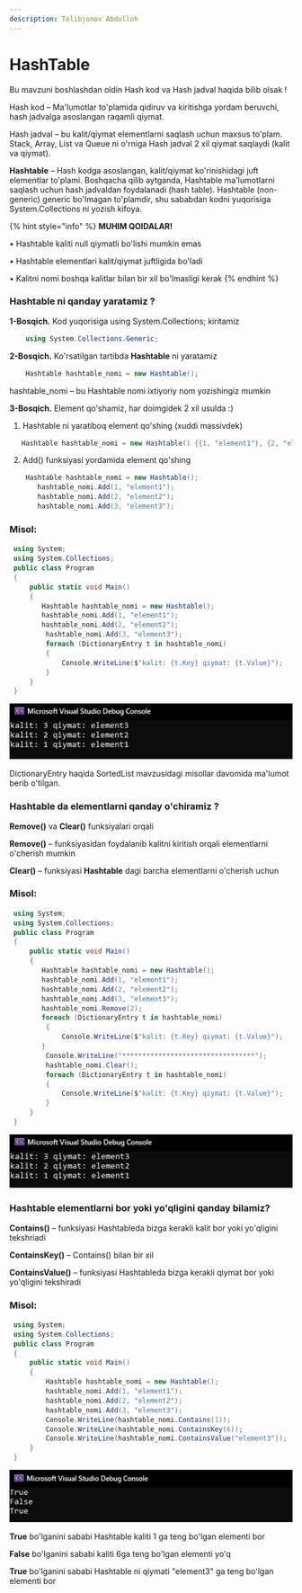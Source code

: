 ```yaml
---
description: Tolibjonov Abdulloh
---
```


# HashTable

Bu mavzuni boshlashdan oldin Hash kod va Hash jadval haqida bilib olsak !

Hash kod – Ma'lumotlar to'plamida qidiruv va kiritishga yordam beruvchi, hash jadvalga asoslangan raqamli qiymat.

Hash jadval – bu kalit/qiymat elementlarni saqlash uchun maxsus to'plam. Stack, Array, List va Queue ni o'rniga Hash jadval 2 xil qiymat saqlaydi (kalit va qiymat). 

**Hashtable** – Hash kodga asoslangan, kalit/qiymat ko'rinishidagi juft elementlar to'plami. Boshqacha qilib aytganda, Hashtable ma'lumotlarni saqlash uchun hash jadvaldan foydalanadi (hash table). Hashtable (non-generic) generic bo'lmagan to'plamdir, shu sababdan kodni yuqorisiga System.Collections ni yozish kifoya.

{% hint style="info" %}
**MUHIM QOIDALAR!**

  •	Hashtable kaliti null qiymatli bo'lishi mumkin emas
  
  •	Hashtable elementlari kalit/qiymat juftligida bo'ladi
  
  •	Kalitni nomi boshqa kalitlar bilan bir xil bo'lmasligi kerak
{% endhint %}

### Hashtable ni qanday yaratamiz ?

**1-Bosqich.** Kod yuqorisiga using System.Collections; kiritamiz
```csharp
    using System.Collections.Generic;
```
**2-Bosqich.** Ko'rsatilgan tartibda **Hashtable** ni yaratamiz
```csharp
    Hashtable hashtable_nomi = new Hashtable();
```
  hashtable_nomi – bu Hashtable nomi ixtiyoriy nom yozishingiz mumkin

**3-Bosqich.** Element qo'shamiz, har doimgidek 2 xil usulda :)
  1)	Hashtable ni yaratiboq element qo'shing (xuddi massivdek)
 ```csharp
    Hashtable hashtable_nomi = new Hashtable() {{1, "element1"}, {2, "element2"}};
 ``` 
  2)	Add() funksiyasi yordamida element qo'shing
 ```csharp
     Hashtable hashtable_nomi = new Hashtable();
        hashtable_nomi.Add(1, "element1");
        hashtable_nomi.Add(2, "element2");
        hashtable_nomi.Add(3, "element3");
 ``` 

 ### Misol:
 ```csharp
  using System;
  using System.Collections;
  public class Program
  {
      public static void Main()
      {
         Hashtable hashtable_nomi = new Hashtable();
         hashtable_nomi.Add(1, "element1");
         hashtable_nomi.Add(2, "element2");
          hashtable_nomi.Add(3, "element3");
          foreach (DictionaryEntry t in hashtable_nomi)
          {
              Console.WriteLine($"kalit: {t.Key} qiymat: {t.Value}");
          }
      }
  }
```
![](../../../../.gitbook/assets/hashtable1.png)

  DictionaryEntry haqida SortedList mavzusidagi misollar davomida ma'lumot berib o'tilgan.

 ### Hashtable da elementlarni qanday o'chiramiz ?
  **Remove()** va **Clear()** funksiyalari orqali

  **Remove()** – funksiyasidan foydalanib kalitni kiritish orqali elementlarni o'cherish mumkin
  
  **Clear()** –  funksiyasi **Hashtable** dagi barcha elementlarni o'cherish uchun


 ### Misol:
 ```csharp
  using System;
  using System.Collections;
  public class Program
  {
      public static void Main()
      {
         Hashtable hashtable_nomi = new Hashtable();
         hashtable_nomi.Add(1, "element1");
         hashtable_nomi.Add(2, "element2");
         hashtable_nomi.Add(3, "element3");
         hashtable_nomi.Remove(2);
         foreach (DictionaryEntry t in hashtable_nomi)
          {
              Console.WriteLine($"kalit: {t.Key} qiymat: {t.Value}");
         }
          Console.WriteLine("*********************************");
          hashtable_nomi.Clear();
          foreach (DictionaryEntry t in hashtable_nomi)
          {
              Console.WriteLine($"kalit: {t.Key} qiymat: {t.Value}");
          }
      }
  }
  ```
  ![](../../../../.gitbook/assets/hashtable2.png)

  ### Hashtable elementlarni bor yoki yo'qligini qanday bilamiz?

  **Contains()** – funksiyasi Hashtableda bizga kerakli kalit bor yoki yo'qligini tekshriadi
  
  **ContainsKey()** – Contains() bilan bir xil
  
  **ContainsValue()** – funksiyasi Hashtableda bizga kerakli qiymat bor yoki yo'qligini tekshiradi

 ### Misol:
 ```csharp
  using System;
  using System.Collections;
  public class Program
  {
      public static void Main()
      {
          Hashtable hashtable_nomi = new Hashtable();
          hashtable_nomi.Add(1, "element1");
          hashtable_nomi.Add(2, "element2");
          hashtable_nomi.Add(3, "element3");
          Console.WriteLine(hashtable_nomi.Contains(1));
          Console.WriteLine(hashtable_nomi.ContainsKey(6));
          Console.WriteLine(hashtable_nomi.ContainsValue("element3"));
      }
  }
```
  ![](../../../../.gitbook/assets/hashtable3.png)

  **True** bo'lganini sababi Hashtable kaliti 1 ga teng bo'lgan elementi bor
  
  **False** bo'lganini sababi kaliti 6ga teng bo'lgan elementi yo'q
  
  **True** bo'lganini sababi Hashtable ni qiymati "element3" ga teng bo'lgan elementi bor


